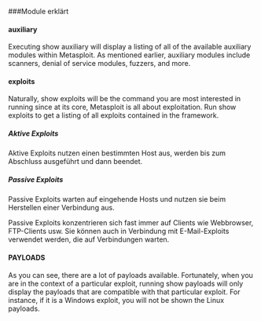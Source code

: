 ###Module erklärt

#### auxiliary
Executing show auxiliary will display a listing of all of the available auxiliary modules within Metasploit. As mentioned earlier, auxiliary modules include scanners, denial of service modules, fuzzers, and more.

#### exploits
Naturally, show exploits will be the command you are most interested in running since at its core, Metasploit is all about exploitation. Run show exploits to get a listing of all exploits contained in the framework.
##### Aktive Exploits
Aktive Exploits nutzen einen bestimmten Host aus, werden bis zum Abschluss ausgeführt und dann beendet.

##### Passive Exploits
Passive Exploits warten auf eingehende Hosts und nutzen sie beim Herstellen einer Verbindung aus.

Passive Exploits konzentrieren sich fast immer auf Clients wie Webbrowser, FTP-Clients usw.
Sie können auch in Verbindung mit E-Mail-Exploits verwendet werden, die auf Verbindungen warten.


#### PAYLOADS
As you can see, there are a lot of payloads available. Fortunately, when you are in the context of a particular exploit, running show payloads will only display the payloads that are compatible with that particular exploit. For instance, if it is a Windows exploit, you will not be shown the Linux payloads.

